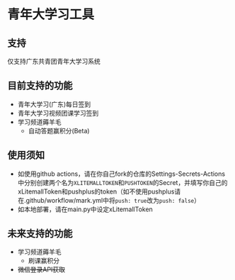 # 青年大学习工具
## 支持
仅支持广东共青团青年大学习系统
## 目前支持的功能
- 青年大学习(广东)每日签到
- 青年大学习视频团课学习签到
- 学习频道薅羊毛
  - 自动答题赢积分(Beta)
## 使用须知
- 如使用github actions，请在你自己fork的仓库的Settings-Secrets-Actions中分别创建两个名为`XLITEMALLTOKEN`和`PUSHTOKEN`的Secret，并填写你自己的xLitemallToken和pushplus的token（如不使用pushplus请在.github/workflow/mark.yml中将`push: true`改为`push: false`）
- 如本地部署，请在main.py中设定xLitemallToken
## 未来支持的功能
- 学习频道薅羊毛
  - 刷课赢积分
- ~~微信登录API获取~~
